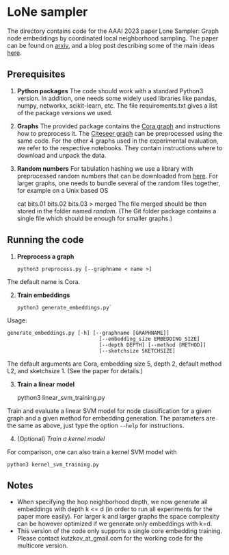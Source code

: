 # LoNe sampler 

The directory contains code for the AAAI 2023 paper Lone Sampler: Graph node embeddings by coordinated local neighborhood sampling. The paper can be found on [arxiv](https://arxiv.org/abs/2211.15114), and a blog post describing some of the main ideas [here](https://medium.com/towards-data-science/machine-learning-on-graphs-part-4-44b690ec2ba3).

## Prerequisites

1. **Python packages** 
The code should work with a standard Python3 version. In addition, one needs some widely used libraries like pandas, numpy, networkx, scikit-learn, etc. The file requirements.txt gives a list of the package versions we used.

2. **Graphs** The provided package contains the [Cora graph](https://graphsandnetworks.com/the-cora-dataset/) and instructions how to preprocess it. The [Citeseer graph](http://networkrepository.com/citeseer.php) can be preprocessed using the same code. For the other 4 graphs used in the experimental evaluation, we refer to the respective notebooks. They contain instructions where to download and unpack the data. 

3. **Random numbers**
For tabulation hashing we use a library with preprocessed random numbers that can be downloaded from [here](https://github.com/jeffThompson/DiehardCDROM/tree/master/CD-ROM). For larger graphs, one needs to bundle several of the random files together, for example on a Unix based OS
    

    cat bits.01 bits.02 bits.03 > merged
The file merged should be then stored in the folder named *random*. (The Git folder package contains a single file which should be enough for smaller graphs.)


## Running the code

1. **Preprocess a graph**
 
    
       python3 preprocess.py [--graphname < name >]

The default name is Cora.

2. **Train embeddings**


       python3 generate_embeddings.py` 

Usage:

    generate_embeddings.py [-h] [--graphname [GRAPHNAME]]
                                  [--embedding_size EMBEDDING_SIZE]
                                  [--depth DEPTH] [--method [METHOD]]
                                  [--sketchsize SKETCHSIZE]

    
The default arguments are Cora, embedding size 5, depth 2, default method L2, and sketchsize 1. (See the paper for details.)

3. **Train a linear model**

    python3 linear_svm_training.py

Train and evaluate a linear SVM model for node classification for a given graph and a given method for embedding generation. The parameters are the same as above, just type the option `--help` for instructions.

4. (Optional) *Train a kernel model*

For comparison, one can also train a kernel SVM model with
    
    python3 kernel_svm_training.py


## Notes 
- When specifying the hop neighborhood depth, we now generate all embeddings with depth k <= d (in order to run all experiments for the paper more easily). For larger k and larger graphs the space complexity can be however optimized if we generate only embeddings with k=d.
- This version of the code only supports a single core embedding training. Please contact kutzkov_at_gmail.com for the working code for the multicore version.

